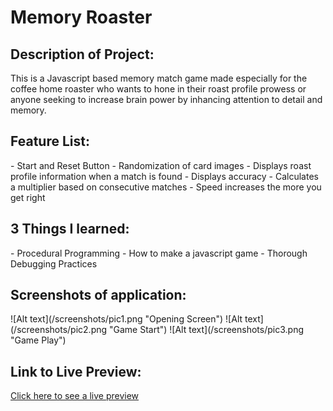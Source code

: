 <h1>Memory Roaster</h1>

<h2>Description of Project:</h2>
This is a Javascript based memory match game made especially for the 
coffee home roaster who wants to hone in their roast profile 
prowess or anyone seeking to increase brain power by inhancing attention to detail and memory.

<h2>Feature List:</h2>
- Start and Reset Button
- Randomization of card images
- Displays roast profile information when a match is found
- Displays accuracy 
- Calculates a multiplier based on consecutive matches
- Speed increases the more you get right

<h2>3 Things I learned:</h2>
 - Procedural Programming
 - How to make a javascript game
 - Thorough Debugging Practices

<h2>Screenshots of application:</h2>
   ![Alt text](/screenshots/pic1.png "Opening Screen")
   ![Alt text](/screenshots/pic2.png "Game Start")
   ![Alt text](/screenshots/pic3.png "Game Play")
<h2>Link to Live Preview:</h2>
<a href="http://jmekstrom.github.io/Memory-Roaster_game" target="_blank">Click here to see a live preview</a>


